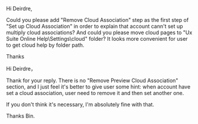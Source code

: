 Hi Deirdre,

Could you please add "Remove Cloud Association" step as the first step of "Set up Cloud Association" in order to explain that account cann't set up multiply cloud associations?
And could you please move cloud pages to "Ux Suite Online Help\Settings\cloud" folder? It looks more convenient for user to get cloud help by folder path.

Thanks


Hi Deirdre，

Thank for your reply. There is no "Remove Preview Cloud Association" section, and I just feel it's better to give user some hint: when account have set a cloud association, user need to remove it and then set another one.

If you don't think it's necessary, I'm absolutely fine with that.

Thanks
Bin.
